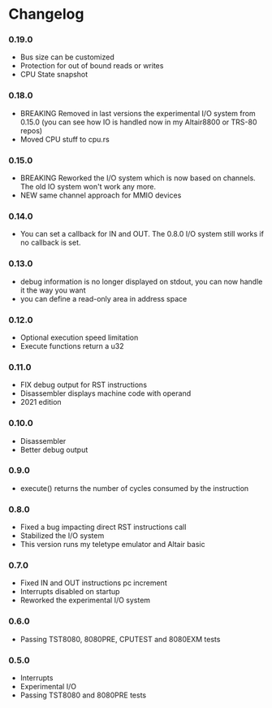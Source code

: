 # Changelog

### 0.19.0

- Bus size can be customized
- Protection for out of bound reads or writes
- CPU State snapshot

### 0.18.0

- BREAKING Removed in last versions the experimental I/O system from 0.15.0 (you can see how IO is handled now in my Altair8800 or TRS-80 repos)
- Moved CPU stuff to cpu.rs

### 0.15.0

- BREAKING Reworked the I/O system which is now based on channels. The old IO system won't work any more.
- NEW same channel approach for MMIO devices

### 0.14.0

- You can set a callback for IN and OUT. The 0.8.0 I/O system still works if no callback is set.

### 0.13.0

- debug information is no longer displayed on stdout, you can now handle it the way you want
- you can define a read-only area in address space

### 0.12.0

- Optional execution speed limitation
- Execute functions return a u32

### 0.11.0

- FIX debug output for RST instructions
- Disassembler displays machine code with operand
- 2021 edition

### 0.10.0

- Disassembler
- Better debug output

### 0.9.0

- execute() returns the number of cycles consumed by the instruction

### 0.8.0

- Fixed a bug impacting direct RST instructions call
- Stabilized the I/O system
- This version runs my teletype emulator and Altair basic

### 0.7.0

- Fixed IN and OUT instructions pc increment
- Interrupts disabled on startup
- Reworked the experimental I/O system

### 0.6.0

- Passing TST8080, 8080PRE, CPUTEST and 8080EXM tests

### 0.5.0

- Interrupts
- Experimental I/O
- Passing TST8080 and 8080PRE tests
